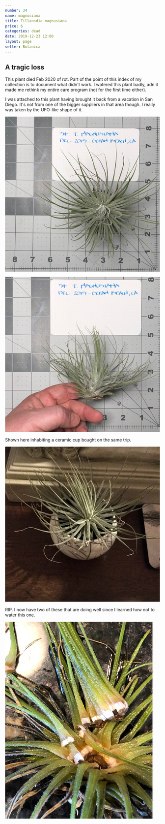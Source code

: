 ```yaml
---
number: 34
name: magnusiana
title: Tillansdia magnusiana
price: 6
categories: dead
date: 2019-12-23 12:00
layout: page
seller: Botanica
---
```

## A tragic loss

This plant died Feb 2020 of rot. Part of the point of this index of my collection is to document what didn't work. I watered this plant badly, adn it made me rethink my entire care program (not for the first time either).

I was attached to this plant having brought it back from a vacation in San Diego. It's not from one of the bigger suppliers in that area though. I really was taken by the UFO-like shape of it.

!["Tillandsia magnusiana"](/i/IMG_5863.jpeg "Tillandsia magnusiana")

!["Tillandsia magnusiana"](/i/IMG_5864.jpeg "Tillandsia magnusiana")

Shown here inhabiting a ceramic cup bought on the same trip.

!["Tillandsia magnusiana"](/i/IMG_1855.jpeg "Tillandsia magnusiana")

RIP. I now have two of these that are doing well since I learned how not to water this one.

!["Tillandsia magnusiana"](/i/IMG_5968.jpeg "Tillandsia magnusiana")
